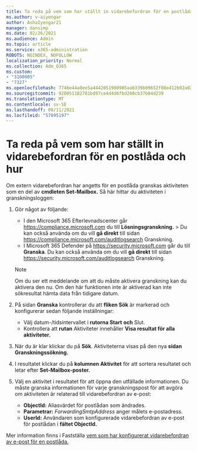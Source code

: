 ```yaml
---
title: Ta reda på vem som har ställt in vidarebefordran för en postlåda och hur
ms.author: v-aiyengar
author: AshaIyengar21
manager: dansimp
ms.date: 02/26/2021
ms.audience: Admin
ms.topic: article
ms.service: o365-administration
ROBOTS: NOINDEX, NOFOLLOW
localization_priority: Normal
ms.collection: Adm_O365
ms.custom:
- "3100005"
- "7327"
ms.openlocfilehash: 7746e44a0ee5a4442051900985aab339b09652f08e412b02a02429c93cc7c107
ms.sourcegitcommit: 920051182781bd97ce4d4d6fbd268cb37b84d239
ms.translationtype: MT
ms.contentlocale: sv-SE
ms.lasthandoff: 08/11/2021
ms.locfileid: "57895197"
---
```

# <a name="find-out-who-set-up-forwarding-on-a-mailbox-and-how"></a>Ta reda på vem som har ställt in vidarebefordran för en postlåda och hur

Om extern vidarebefordran har angetts för en postlåda granskas aktiviteten som en del av **cmdleten Set-Mailbox.** Så här hittar du aktiviteten i granskningsloggen:

1. Gör något av följande:
   - I den Microsoft 365 Efterlevnadscenter går <https://compliance.microsoft.com> du till **Lösningsgranskning.** \>  Du kan också använda om du vill **gå direkt** till sidan <https://compliance.microsoft.com/auditlogsearch> Granskning.
   - I Microsoft 365 Defender på <https://security.microsoft.com> går du till **Granska**. Du kan också använda om du vill **gå direkt** till sidan <https://security.microsoft.com/auditlogsearch> Granskning.

   > [!NOTE]
   > Om du ser ett meddelande om att du måste aktivera granskning kan du aktivera den nu. Om den här funktionen inte är aktiverad kan inte sökresultat hämta data från tidigare datum.

2. På sidan **Granska** kontrollerar du att **fliken Sök** är markerad och konfigurerar sedan följande inställningar:
   - Välj datum-/tidsintervallet i **rutorna Start** **och** Slut.
   - Kontrollera att **rutan** Aktiviteter innehåller **Visa resultat för alla aktiviteter.**

3. När du är klar klickar du på **Sök**. Aktiviteterna visas på den nya **sidan Granskningssökning.**

4. I resultatet klickar du på **kolumnen Aktivitet** för att sortera resultatet och letar efter **Set-Mailbox-poster.**

5. Välj en aktivitet i resultatet för att öppna den utfällade informationen. Du måste granska informationen för varje granskningspost för att avgöra om aktiviteten är relaterad till vidarebefordran av e-post:
   - **ObjectId:** Aliasvärdet för postlådan som ändrades.
   - **Parametrar:** _ForwardingSmtpAddress_ anger målets e-postadress.
   - **UserId:** Användaren som konfigurerade vidarebefordran av e-post för postlådan i **fältet ObjectId.**

Mer information finns i Fastställa [vem som har konfigurerat vidarebefordran av e-post för en postlåda.](https://docs.microsoft.com/microsoft-365/compliance/auditing-troubleshooting-scenarios#determine-who-set-up-email-forwarding-for-a-mailbox)
